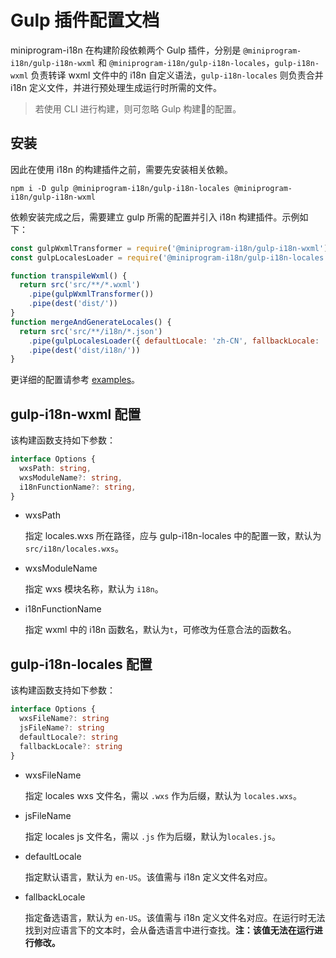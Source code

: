 # Gulp 插件配置文档
miniprogram-i18n 在构建阶段依赖两个 Gulp 插件，分别是 `@miniprogram-i18n/gulp-i18n-wxml` 和 `@miniprogram-i18n/gulp-i18n-locales`，`gulp-i18n-wxml` 负责转译 wxml 文件中的 i18n 自定义语法，`gulp-i18n-locales` 则负责合并 i18n 定义文件，并进行预处理生成运行时所需的文件。

> 若使用 CLI 进行构建，则可忽略 Gulp 构建的配置。

## 安装
因此在使用 i18n 的构建插件之前，需要先安装相关依赖。

```
npm i -D gulp @miniprogram-i18n/gulp-i18n-locales @miniprogram-i18n/gulp-i18n-wxml
```

依赖安装完成之后，需要建立 gulp 所需的配置并引入 i18n 构建插件。示例如下：
```js
const gulpWxmlTransformer = require('@miniprogram-i18n/gulp-i18n-wxml')
const gulpLocalesLoader = require('@miniprogram-i18n/gulp-i18n-locales')

function transpileWxml() {
  return src('src/**/*.wxml')
    .pipe(gulpWxmlTransformer())
    .pipe(dest('dist/'))
}
function mergeAndGenerateLocales() {
  return src('src/**/i18n/*.json')
    .pipe(gulpLocalesLoader({ defaultLocale: 'zh-CN', fallbackLocale: 'zh-CN' }))
    .pipe(dest('dist/i18n/'))
}
```

更详细的配置请参考 [examples](../examples/gulpfile.js)。

## gulp-i18n-wxml 配置
该构建函数支持如下参数：
```typescript
interface Options {
  wxsPath: string,
  wxsModuleName?: string,
  i18nFunctionName?: string,
}
```
- wxsPath
  
  指定 locales.wxs 所在路径，应与 gulp-i18n-locales 中的配置一致，默认为 `src/i18n/locales.wxs`。

- wxsModuleName
  
  指定 wxs 模块名称，默认为 `i18n`。

- i18nFunctionName
  
  指定 wxml 中的 i18n 函数名，默认为`t`，可修改为任意合法的函数名。

## gulp-i18n-locales 配置
该构建函数支持如下参数：
```typescript
interface Options {
  wxsFileName?: string
  jsFileName?: string
  defaultLocale?: string
  fallbackLocale?: string
}
```
- wxsFileName
  
  指定 locales wxs 文件名，需以 `.wxs` 作为后缀，默认为 `locales.wxs`。

- jsFileName

  指定 locales js 文件名，需以 `.js` 作为后缀，默认为`locales.js`。

- defaultLocale

  指定默认语言，默认为 `en-US`。该值需与 i18n 定义文件名对应。

- fallbackLocale

  指定备选语言，默认为 `en-US`。该值需与 i18n 定义文件名对应。在运行时无法找到对应语言下的文本时，会从备选语言中进行查找。**注：该值无法在运行进行修改。**

